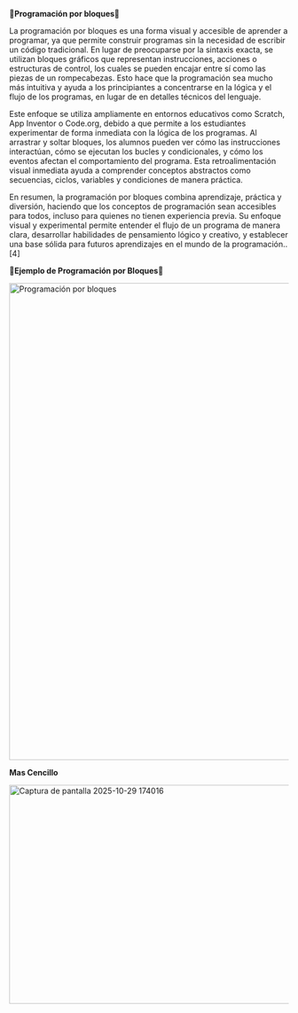 🧱**Programación por bloques**🧱

La programación por bloques es una forma visual y accesible de aprender a programar, ya que permite construir programas sin la necesidad de escribir un código tradicional. En lugar de preocuparse por la sintaxis exacta, se utilizan bloques gráficos que representan instrucciones, acciones o estructuras de control, los cuales se pueden encajar entre sí como las piezas de un rompecabezas. Esto hace que la programación sea mucho más intuitiva y ayuda a los principiantes a concentrarse en la lógica y el flujo de los programas, en lugar de en detalles técnicos del lenguaje.

Este enfoque se utiliza ampliamente en entornos educativos como Scratch, App Inventor o Code.org, debido a que permite a los estudiantes experimentar de forma inmediata con la lógica de los programas. Al arrastrar y soltar bloques, los alumnos pueden ver cómo las instrucciones interactúan, cómo se ejecutan los bucles y condicionales, y cómo los eventos afectan el comportamiento del programa. Esta retroalimentación visual inmediata ayuda a comprender conceptos abstractos como secuencias, ciclos, variables y condiciones de manera práctica.

En resumen, la programación por bloques combina aprendizaje, práctica y diversión, haciendo que los conceptos de programación sean accesibles para todos, incluso para quienes no tienen experiencia previa. Su enfoque visual y experimental permite entender el flujo de un programa de manera clara, desarrollar habilidades de pensamiento lógico y creativo, y establecer una base sólida para futuros aprendizajes en el mundo de la programación..[4]


👾**Ejemplo de Programación por Bloques**👾

<img width="1600" height="861" alt="Programación por bloques" src="https://github.com/user-attachments/assets/fbcf5780-dc7f-4fd4-a32f-ee773ff574a1" />

**Mas Cencillo**

<img width="874" height="395" alt="Captura de pantalla 2025-10-29 174016" src="https://github.com/user-attachments/assets/b9955050-2d09-49f1-9d4b-7b70200ef3be" />


